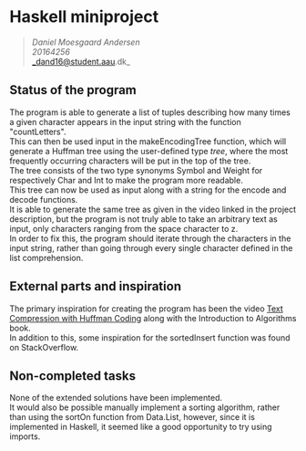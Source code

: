 # Haskell miniproject
> _Daniel Moesgaard Andersen_ \
_20164256_ \
_dand16@student.aau.dk_


## Status of the program
The program is able to generate a list of tuples describing how many times a given character appears in the input string with the function "countLetters". \
This can then be used input in the makeEncodingTree function, which will generate a Huffman tree using the user-defined type *tree*, where the most frequently occurring characters will be put in the top of the tree.\
The tree consists of the two type synonyms Symbol and Weight for respectively Char and Int to make the program more readable.\
This tree can now be used as input along with a string for the encode and decode functions.\
It is able to generate the same tree as given in the video linked in the project description, but the program is not truly able to take an arbitrary text as input, only characters ranging from the space character to z.\
In order to fix this, the program should iterate through the characters in the input string, rather than going through every single character defined in the list comprehension.


## External parts and inspiration
The primary inspiration for creating the program has been the video [Text Compression with Huffman Coding](https://www.youtube.com/watch?v=iiGZ947Tcck&feature=youtu.be) along with the Introduction to Algorithms book.\
In addition to this, some inspiration for the sortedInsert function was found on StackOverflow.

## Non-completed tasks
None of the extended solutions have been implemented.\
It would also be possible manually implement a sorting algorithm, rather than using the sortOn function from Data.List, however, since it is implemented in Haskell, it seemed like a good opportunity to try using imports.
